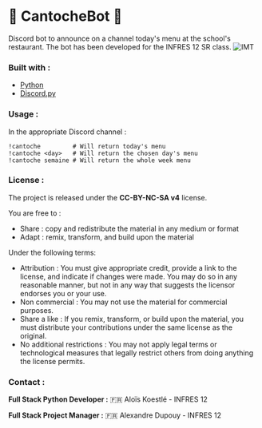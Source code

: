 # 🍟 CantocheBot 🍟

Discord bot to announce on a channel today's menu at the school's restaurant.
The bot has been developed for the INFRES 12 SR class.
![IMT](https://pbs.twimg.com/profile_images/977212057241243648/VxAL5lfT_400x400.jpg)

### Built with : 
* [Python](https://www.python.org/)
* [Discord.py](https://discordpy.readthedocs.io/en/stable/)

### Usage :
In the appropriate Discord channel : 
   ```text
   !cantoche         # Will return today's menu
   !cantoche <day>   # Will return the chosen day's menu
   !cantoche semaine # Will return the whole week menu
   ```
### License : 

The project is released under the **CC-BY-NC-SA v4** license.

You are free to :
- Share : copy and redistribute the material in any medium or format
- Adapt : remix, transform, and build upon the material 

Under the following terms:
- Attribution : You must give appropriate credit, provide a link to the license, and indicate if changes were made. You may do so in any reasonable manner, but not in any way that suggests the licensor endorses you or your use.
- Non commercial : You may not use the material for commercial purposes.
- Share a like : If you remix, transform, or build upon the material, you must distribute your contributions under the same license as the original.
- No additional restrictions : You may not apply legal terms or technological measures that legally restrict others from doing anything the license permits.


### Contact :

**Full Stack Python Developer :**
🇫🇷 Aloïs Koestlé - INFRES 12

**Full Stack Project Manager :**
🇫🇷 Alexandre Dupouy - INFRES 12

